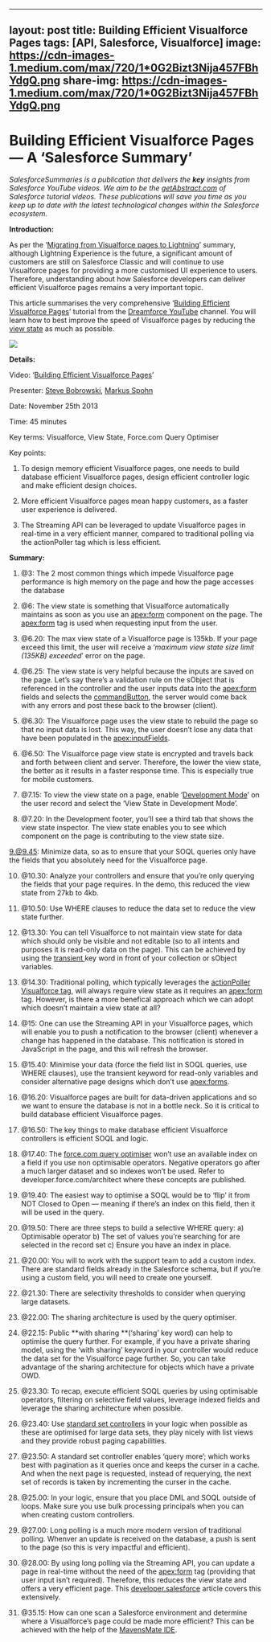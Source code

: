 
---
layout: post
title: Building Efficient Visualforce Pages
tags: [API, Salesforce, Visualforce]
image:  https://cdn-images-1.medium.com/max/720/1*0G2Bizt3Nija457FBhYdgQ.png
share-img:  https://cdn-images-1.medium.com/max/720/1*0G2Bizt3Nija457FBhYdgQ.png
---

# Building Efficient Visualforce Pages — A ‘Salesforce Summary’

*SalesforceSummaries is a publication that delivers the ***key*** insights from
Salesforce YouTube videos. We aim to be the
*[getAbstract.com](https://www.getabstract.com/en/)* of Salesforce tutorial
videos. These publications will save you time as you keep up to date with the
latest technological changes within the Salesforce ecosystem.*

**Introduction:**

As per the ‘[Migrating from Visualforce pages to
Lightning](https://medium.com/salesforcesummaries/migrating-visualforce-pages-to-lightning-a-salesforce-summary-9ef6375baf29)’
summary, although Lightning Experience is the future, a significant amount of
customers are still on Salesforce Classic and will continue to use Visualforce
pages for providing a more customised UI experience to users. Therefore,
understanding about how Salesforce developers can deliver efficient Visualforce
pages remains a very important topic.

This article summarises the very comprehensive ‘[Building Efficient Visualforce
Pages](https://www.youtube.com/watch?v=D2dAk99Yxvs&t=2393s)’ tutorial from the
[Dreamforce YouTube](https://www.youtube.com/channel/UCMSfoJzq24tEKNfdB4GaIqg)
channel. You will learn how to best improve the speed of Visualforce pages by
reducing the [view
state](https://developer.salesforce.com/page/An_Introduction_to_Visualforce_View_State)
as much as possible.

![](https://cdn-images-1.medium.com/max/720/1*0G2Bizt3Nija457FBhYdgQ.png)

**Details:**

Video: ‘[Building Efficient Visualforce
Pages](https://www.youtube.com/watch?v=D2dAk99Yxvs&t=2393s)’

Presenter: [Steve Bobrowski](https://www.linkedin.com/in/stevebobrowski/),
[Markus Spohn](https://www.linkedin.com/in/mspohn/)

Date: November 25th 2013

Time: 45 minutes

Key terms: Visualforce, View State, Force.com Query Optimiser

Key points:

1) To design memory efficient Visualforce pages, one needs to build database
efficient Visualforce pages, design efficient controller logic and make
efficient design choices.

2) More efficient Visualforce pages mean happy customers, as a faster user
experience is delivered.

3) The Streaming API can be leveraged to update Visualforce pages in real-time
in a very efficient manner, compared to traditional polling via the actionPoller
tag which is less efficient.

**Summary:**

1.  @3: The 2 most common things which impede Visualforce page performance is high
memory on the page and how the page accesses the database
1.  @6: The view state is something that Visualforce automatically maintains as soon
as you use an
[<apex:form>](https://developer.salesforce.com/docs/atlas.en-us.pages.meta/pages/pages_compref_form.htm)
component on the page. The <apex:form> tag is used when requesting input from
the user.
1.  @6.20: The max view state of a Visualforce page is 135kb. If your page exceed
this limit, the user will receive a ‘*maximum view state size limit (135KB)
exceeded*’ error on the page.
1.  @6.25: The view state is very helpful because the inputs are saved on the page.
Let’s say there’s a validation rule on the sObject that is referenced in the
controller and the user inputs data into the <apex:form> fields and selects the
[commandButton](https://developer.salesforce.com/docs/atlas.en-us.pages.meta/pages/pages_compref_commandButton.htm),
the server would come back with any errors and post these back to the browser
(client).
1.  @6.30: The Visualforce page uses the view state to rebuild the page so that no
input data is lost. This way, the user doesn’t lose any data that have been
populated in the
[<apex:inputFields>](https://developer.salesforce.com/docs/atlas.en-us.pages.meta/pages/pages_compref_inputField.htm).

6. @6.50: The Visualforce page view state is encrypted and travels back and
forth between client and server. Therefore, the lower the view state, the better
as it results in a faster response time. This is especially true for mobile
customers.

7. @7.15: To view the view state on a page, enable ‘[Development
Mode](https://help.salesforce.com/articleView?id=pages_dev_mode.htm&type=0)’ on
the user record and select the ‘View State in Development Mode’.

8. @7.20: In the Development footer, you’ll see a third tab that shows the view
state inspector. The view state enables you to see which component on the page
is contributing to the view state size.

9.@9.45: Minimize data, so as to ensure that your SOQL queries only have the
fields that you absolutely need for the Visualforce page.

10. @10.30: Analyze your controllers and ensure that you’re only querying the
fields that your page requires. In the demo, this reduced the view state from
27kb to 4kb.

11. @10.50: Use WHERE clauses to reduce the data set to reduce the view state
further.

12. @13.30: You can tell Visualforce to not maintain view state for data which
should only be visible and not editable (so to all intents and purposes it is
read-only data on the page). This can be achieved by using the [transient
](https://developer.salesforce.com/docs/atlas.en-us.pages.meta/pages/apex_classes_keywords_transient.htm)key
word in front of your collection or sObject variables.

13. @14.30: Traditional polling, which typically leverages the [actionPoller
Visualforce
tag](https://developer.salesforce.com/docs/atlas.en-us.pages.meta/pages/pages_compref_actionPoller.htm),
will always require view state as it requires an <apex:form> tag. However, is
there a more benefical approach which we can adopt which doesn’t maintain a view
state at all?

14. @15: One can use the Streaming API in your Visualforce pages, which will
enable you to push a notification to the browser (client) whenever a change has
happened in the database. This notification is stored in JavaScript in the page,
and this will refresh the browser.

15. @15.40: Minimise your data (force the field list in SOQL queries, use WHERE
clauses), use the transient keyword for read-only variables and consider
alternative page designs which don’t use <apex:forms>.

16. @16.20: Visualforce pages are built for data-driven applications and so we
want to ensure the database is not in a bottle neck. So it is critical to build
database efficient Visualforce pages.

17. @16.50: The key things to make database efficient Visualforce controllers is
efficient SOQL and logic.

18. @17.40: The [force.com query
optimiser](https://help.salesforce.com/articleView?id=000181277&r=https://www.google.co.uk/&type=1)
won’t use an available index on a field if you use non optimisable operators.
Negative operators go after a much larger dataset and so indexes won’t be used.
Refer to developer.force.com/architect where these concepts are published.

19. @19.40: The easiest way to optimise a SOQL would be to ‘flip’ it from NOT
Closed to Open — meaning if there’s an index on this field, then it will be used
in the query.

20. @19.50: There are three steps to build a selective WHERE query: a)
Optimisable operator b) The set of values you’re searching for are selected in
the record set c) Ensure you have an index in place.

21. @20.00: You will to work with the support team to add a custom index. There
are standard fields already in the Salesforce schema, but if you’re using a
custom field, you will need to create one yourself.

22. @21.30: There are selectivity thresholds to consider when querying large
datasets.

23. @22.00: The sharing architecture is used by the query optimiser.

24. @22.15: Public **with sharing **(‘sharing’ key word) can help to optimise
the query further. For example, if you have a private sharing model, using the
‘with sharing’ keyword in your controller would reduce the data set for the
Visualforce page further. So, you can take advantage of the sharing architecture
for objects which have a private OWD.

25. @23.30: To recap, execute efficient SOQL queries by using optimisable
operators, filtering on selective field values, leverage indexed fields and
leverage the sharing architecture when possible.

26. @23.40: Use [standard set
controllers](https://developer.salesforce.com/docs/atlas.en-us.pages.meta/pages/apex_pages_standardsetcontroller.htm)
in your logic when possible as these are optimised for large data sets, they
play nicely with list views and they provide robust paging capabilities.

27. @23.50: A standard set controller enables ‘query more’; which works best
with pagination as it queries once and keeps the curser in a cache. And when the
next page is requested, instead of requerying, the next set of records is taken
by incrementing the curser in the cache.

28. @25.00: In your logic, ensure that you place DML and SOQL outside of loops.
Make sure you use bulk processing principals when you can when creating custom
controllers.

29. @27.00: Long polling is a much more modern version of traditional polling.
Whenver an update is received on the database, a push is sent to the page (so
this is very impactful and efficient).

30. @28.00: By using long polling via the Streaming API, you can update a page
in real-time without the need of the <apex:form> tag (providing that user input
isn’t required). Therefore, this reduces the view state and offers a very
efficient page. This
[developer.salesforce](https://developer.salesforce.com/page/Alert!_Salesforce_Event_Notification_Designs_for_Force.com_Apps)
article covers this extensively.

31. @35.15: How can one scan a Salesforce environment and determine where a
Visualforce’s page could be made more efficient? This can be achieved with the
help of the [MavensMate IDE](http://mavensmate.com/).
